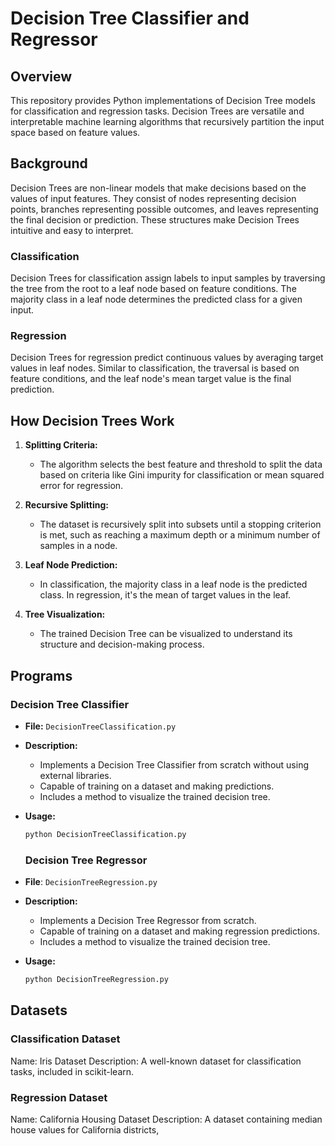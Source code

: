 # Decision Tree Classifier and Regressor



## Overview

This repository provides Python implementations of Decision Tree models for classification and regression tasks. Decision Trees are versatile and interpretable machine learning algorithms that recursively partition the input space based on feature values.

## Background

Decision Trees are non-linear models that make decisions based on the values of input features. They consist of nodes representing decision points, branches representing possible outcomes, and leaves representing the final decision or prediction. These structures make Decision Trees intuitive and easy to interpret.

### Classification
Decision Trees for classification assign labels to input samples by traversing the tree from the root to a leaf node based on feature conditions. The majority class in a leaf node determines the predicted class for a given input.

### Regression
Decision Trees for regression predict continuous values by averaging target values in leaf nodes. Similar to classification, the traversal is based on feature conditions, and the leaf node's mean target value is the final prediction.

## How Decision Trees Work

1. **Splitting Criteria:**
   - The algorithm selects the best feature and threshold to split the data based on criteria like Gini impurity for classification or mean squared error for regression.

2. **Recursive Splitting:**
   - The dataset is recursively split into subsets until a stopping criterion is met, such as reaching a maximum depth or a minimum number of samples in a node.

3. **Leaf Node Prediction:**
   - In classification, the majority class in a leaf node is the predicted class. In regression, it's the mean of target values in the leaf.

4. **Tree Visualization:**
   - The trained Decision Tree can be visualized to understand its structure and decision-making process.




## Programs

### Decision Tree Classifier

- **File:** `DecisionTreeClassification.py`
- **Description:**
  - Implements a Decision Tree Classifier from scratch without using external libraries.
  - Capable of training on a dataset and making predictions.
  - Includes a method to visualize the trained decision tree.

- **Usage:**
  ```bash
  python DecisionTreeClassification.py
  ```

  ### Decision Tree Regressor

- **File**: `DecisionTreeRegression.py`
- **Description:**
  - Implements a Decision Tree Regressor from scratch.
  - Capable of training on a dataset and making regression predictions.
  - Includes a method to visualize the trained decision tree.

- **Usage:**
  ```bash
  python DecisionTreeRegression.py
  ```

## Datasets

### Classification Dataset
Name: Iris Dataset
Description: A well-known dataset for classification tasks, included in scikit-learn.

### Regression Dataset
Name: California Housing Dataset
Description: A dataset containing median house values for California districts, 

  

